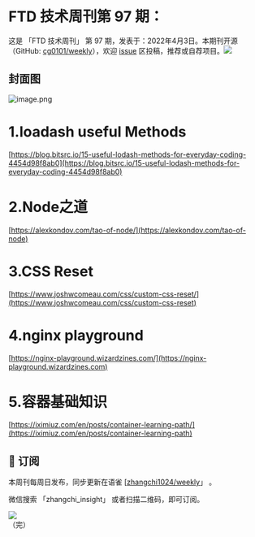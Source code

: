 # FTD 技术周刊第 97 期：
这是 「FTD 技术周刊」 第 97 期，发表于：2022年4月3日。本期刊开源（GitHub: [cg0101/weekly](https://github.com/cg0101/weekly)），欢迎 [issue](https://github.com/cg0101/weekly/issues) 区投稿，推荐或自荐项目。![](https://visitor-badge.glitch.me/badge?page_id=cg0101.weekly) <a href="https://www.linkedin.com/in/%E9%A9%B0-%E5%BC%A0-60669710a/">
        </a>
## 封面图


![image.png](https://cdn.nlark.com/yuque/0/2022/png/132503/1649001147303-241bca3e-2de6-4916-8115-29feff97fa6b.png#clientId=u9bd7aae6-f201-4&crop=0&crop=0&crop=1&crop=1&from=paste&height=405&id=u7bc63811&margin=%5Bobject%20Object%5D&name=image.png&originHeight=810&originWidth=1080&originalType=binary&ratio=1&rotation=0&showTitle=false&size=1478207&status=done&style=none&taskId=ua62bf80e-c62b-43fc-b353-cb16cea3a6c&title=&width=540)
# 1.loadash useful Methods 
[https://blog.bitsrc.io/15-useful-lodash-methods-for-everyday-coding-4454d98f8ab0](https://blog.bitsrc.io/15-useful-lodash-methods-for-everyday-coding-4454d98f8ab0)

# 2.Node之道 
[https://alexkondov.com/tao-of-node/](https://alexkondov.com/tao-of-node)

# 3.CSS Reset 
[https://www.joshwcomeau.com/css/custom-css-reset/](https://www.joshwcomeau.com/css/custom-css-reset)

# 4.nginx playground 
[https://nginx-playground.wizardzines.com/](https://nginx-playground.wizardzines.com)

# 5.容器基础知识 
[https://iximiuz.com/en/posts/container-learning-path/](https://iximiuz.com/en/posts/container-learning-path)


## 📅 订阅
本周刊每周日发布，同步更新在语雀 [[zhangchi1024/weekly](https://www.yuque.com/zhangchi1024/weekly)」 。


微信搜索 「zhangchi_insight」 或者扫描二维码，即可订阅。
<div align="left"> <img src="https://cdn.nlark.com/yuque/0/2021/jpeg/132503/1640750963398-e8538e9e-6b96-46f7-abff-c93b56bdd377.jpeg?x-oss-process=image%2Fwatermark%2Ctype_d3F5LW1pY3JvaGVp%2Csize_36%2Ctext_5byg6amw%2Ccolor_FFFFFF%2Cshadow_50%2Ct_80%2Cg_se%2Cx_10%2Cy_10%2Fresize%2Cw_426%2Climit_0" ></div>    
    （完）